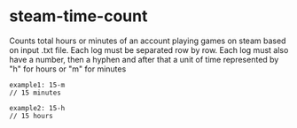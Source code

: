 # steam-time-count
Counts total hours or minutes of an account playing games on steam based on input .txt file. Each log must be separated row by row. Each log must also have a number, then a hyphen and after that a unit of time represented by "h" for hours or "m" for minutes

    example1: 15-m
    // 15 minutes

    example2: 15-h
    // 15 hours
